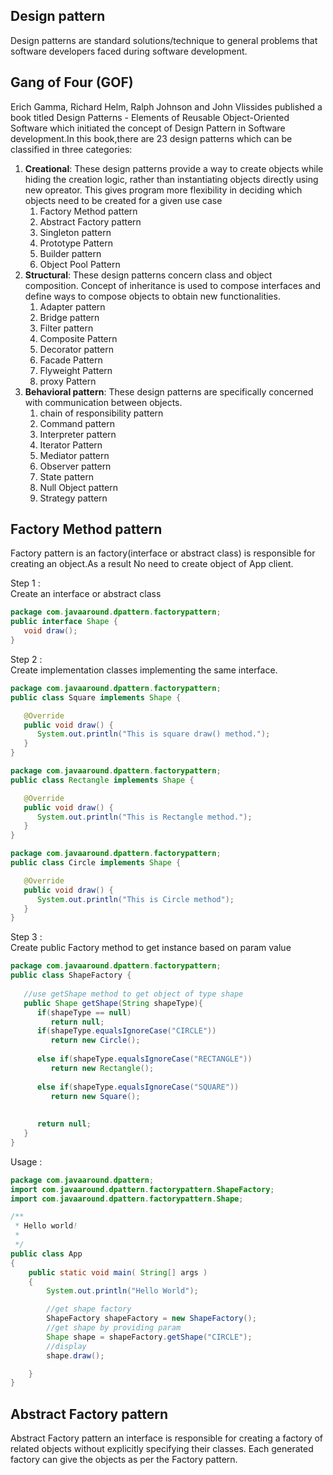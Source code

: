 ##  Design pattern ##

 Design patterns are standard solutions/technique to general problems that software developers faced during software development.

## Gang of Four (GOF) ##

 Erich Gamma, Richard Helm, Ralph Johnson and John Vlissides published a book titled Design Patterns - Elements of Reusable Object-Oriented Software which initiated the concept of Design Pattern in Software development.In this book,there are 23 design patterns which can be classified in three categories:
 1. <b>Creational</b>:
 These design patterns provide a way to create objects while hiding the creation logic, rather than instantiating objects directly using new opreator. This gives program more flexibility in deciding which objects need to be created for a given use case
 	1. Factory Method pattern 
 	2. Abstract Factory pattern 
 	3. Singleton pattern 
 	4. Prototype Pattern 
 	5. Builder pattern 
 	6. Object Pool Pattern 
 2. <b>Structural</b>:
 These design patterns concern class and object composition. Concept of inheritance is used to compose interfaces and define ways to compose objects to obtain new functionalities.
 	1. Adapter pattern 
 	2. Bridge pattern 
 	3. Filter pattern 
 	4. Composite Pattern 
 	5. Decorator pattern 
 	6. Facade Pattern  
 	7. Flyweight Pattern  
 	8. proxy Pattern  
 3. <b>Behavioral pattern</b>:
 These design patterns are specifically concerned with communication between objects.
 	1. chain of responsibility pattern 
 	2. Command pattern 
 	3. Interpreter pattern 
 	4. Iterator Pattern 
 	5. Mediator pattern
 	6. Observer pattern
 	7. State pattern
 	8. Null Object pattern
 	9. Strategy pattern

## Factory Method pattern ## 

Factory pattern is an factory(interface or abstract class) is responsible for creating an object.As a result No need to create object of App client.

Step 1 : <br>
Create an interface or abstract class
```java
package com.javaaround.dpattern.factorypattern;
public interface Shape {
   void draw();
}
```

Step 2 : <br>
Create implementation classes implementing the same interface.

```java
package com.javaaround.dpattern.factorypattern;
public class Square implements Shape {

   @Override
   public void draw() {
      System.out.println("This is square draw() method.");
   }
}
```

```java
package com.javaaround.dpattern.factorypattern;
public class Rectangle implements Shape {

   @Override
   public void draw() {
      System.out.println("This is Rectangle method.");
   }
}
```

```java
package com.javaaround.dpattern.factorypattern;
public class Circle implements Shape {

   @Override
   public void draw() {
      System.out.println("This is Circle method");
   }
}
```


Step 3 : <br>
Create public Factory method to get instance based on param value

```java
package com.javaaround.dpattern.factorypattern;
public class ShapeFactory {
	
   //use getShape method to get object of type shape 
   public Shape getShape(String shapeType){
   	  if(shapeType == null)
         return null;	
      if(shapeType.equalsIgnoreCase("CIRCLE"))
         return new Circle();
         
      else if(shapeType.equalsIgnoreCase("RECTANGLE"))
         return new Rectangle();
         
      else if(shapeType.equalsIgnoreCase("SQUARE"))
         return new Square();
      
      
      return null;
   }
}   
```
Usage : <br>
```java
package com.javaaround.dpattern;
import com.javaaround.dpattern.factorypattern.ShapeFactory;
import com.javaaround.dpattern.factorypattern.Shape;

/**
 * Hello world!
 *
 */
public class App 
{
    public static void main( String[] args )
    {
    	System.out.println("Hello World");

    	//get shape factory
        ShapeFactory shapeFactory = new ShapeFactory();
        //get shape by providing param
        Shape shape = shapeFactory.getShape("CIRCLE");
        //display
        shape.draw(); 

    }
}

```

## Abstract Factory pattern ## 
Abstract Factory pattern an interface is responsible for creating a factory of related objects without explicitly specifying their classes. Each generated factory can give the objects as per the Factory pattern.